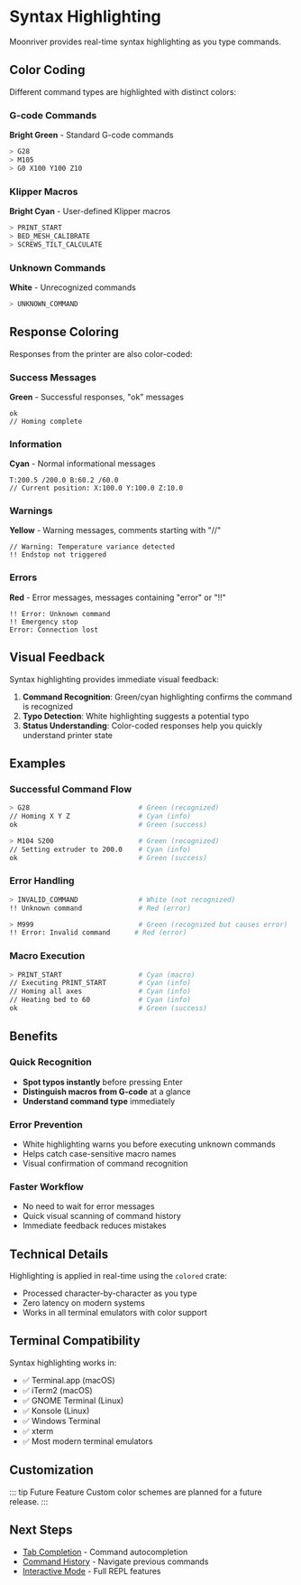 # Syntax Highlighting

Moonriver provides real-time syntax highlighting as you type commands.

## Color Coding

Different command types are highlighted with distinct colors:

### G-code Commands
**Bright Green** - Standard G-code commands

```bash
> G28
> M105
> G0 X100 Y100 Z10
```

### Klipper Macros
**Bright Cyan** - User-defined Klipper macros

```bash
> PRINT_START
> BED_MESH_CALIBRATE
> SCREWS_TILT_CALCULATE
```

### Unknown Commands
**White** - Unrecognized commands

```bash
> UNKNOWN_COMMAND
```

## Response Coloring

Responses from the printer are also color-coded:

### Success Messages
**Green** - Successful responses, "ok" messages

```
ok
// Homing complete
```

### Information
**Cyan** - Normal informational messages

```
T:200.5 /200.0 B:60.2 /60.0
// Current position: X:100.0 Y:100.0 Z:10.0
```

### Warnings
**Yellow** - Warning messages, comments starting with "//"

```
// Warning: Temperature variance detected
!! Endstop not triggered
```

### Errors
**Red** - Error messages, messages containing "error" or "!!"

```
!! Error: Unknown command
!! Emergency stop
Error: Connection lost
```

## Visual Feedback

Syntax highlighting provides immediate visual feedback:

1. **Command Recognition**: Green/cyan highlighting confirms the command is recognized
2. **Typo Detection**: White highlighting suggests a potential typo
3. **Status Understanding**: Color-coded responses help you quickly understand printer state

## Examples

### Successful Command Flow

```bash
> G28                           # Green (recognized)
// Homing X Y Z                 # Cyan (info)
ok                              # Green (success)

> M104 S200                     # Green (recognized)
// Setting extruder to 200.0    # Cyan (info)
ok                              # Green (success)
```

### Error Handling

```bash
> INVALID_COMMAND               # White (not recognized)
!! Unknown command              # Red (error)

> M999                          # Green (recognized but causes error)
!! Error: Invalid command      # Red (error)
```

### Macro Execution

```bash
> PRINT_START                   # Cyan (macro)
// Executing PRINT_START        # Cyan (info)
// Homing all axes              # Cyan (info)
// Heating bed to 60            # Cyan (info)
ok                              # Green (success)
```

## Benefits

### Quick Recognition
- **Spot typos instantly** before pressing Enter
- **Distinguish macros from G-code** at a glance
- **Understand command type** immediately

### Error Prevention
- White highlighting warns you before executing unknown commands
- Helps catch case-sensitive macro names
- Visual confirmation of command recognition

### Faster Workflow
- No need to wait for error messages
- Quick visual scanning of command history
- Immediate feedback reduces mistakes

## Technical Details

Highlighting is applied in real-time using the `colored` crate:

- Processed character-by-character as you type
- Zero latency on modern systems
- Works in all terminal emulators with color support

## Terminal Compatibility

Syntax highlighting works in:
- ✅ Terminal.app (macOS)
- ✅ iTerm2 (macOS)
- ✅ GNOME Terminal (Linux)
- ✅ Konsole (Linux)
- ✅ Windows Terminal
- ✅ xterm
- ✅ Most modern terminal emulators

## Customization

::: tip Future Feature
Custom color schemes are planned for a future release.
:::

## Next Steps

- [Tab Completion](/features/tab-completion) - Command autocompletion
- [Command History](/features/command-history) - Navigate previous commands
- [Interactive Mode](/guide/interactive-mode) - Full REPL features
